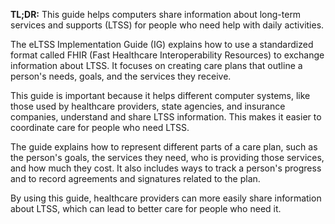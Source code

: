 **TL;DR:** This guide helps computers share information about long-term services and supports (LTSS) for people who need help with daily activities.

The eLTSS Implementation Guide (IG) explains how to use a standardized format called FHIR (Fast Healthcare Interoperability Resources) to exchange information about LTSS. It focuses on creating care plans that outline a person's needs, goals, and the services they receive. 

This guide is important because it helps different computer systems, like those used by healthcare providers, state agencies, and insurance companies, understand and share LTSS information. This makes it easier to coordinate care for people who need LTSS. 

The guide explains how to represent different parts of a care plan, such as the person's goals, the services they need, who is providing those services, and how much they cost. It also includes ways to track a person's progress and to record agreements and signatures related to the plan. 

By using this guide, healthcare providers can more easily share information about LTSS, which can lead to better care for people who need it. 
